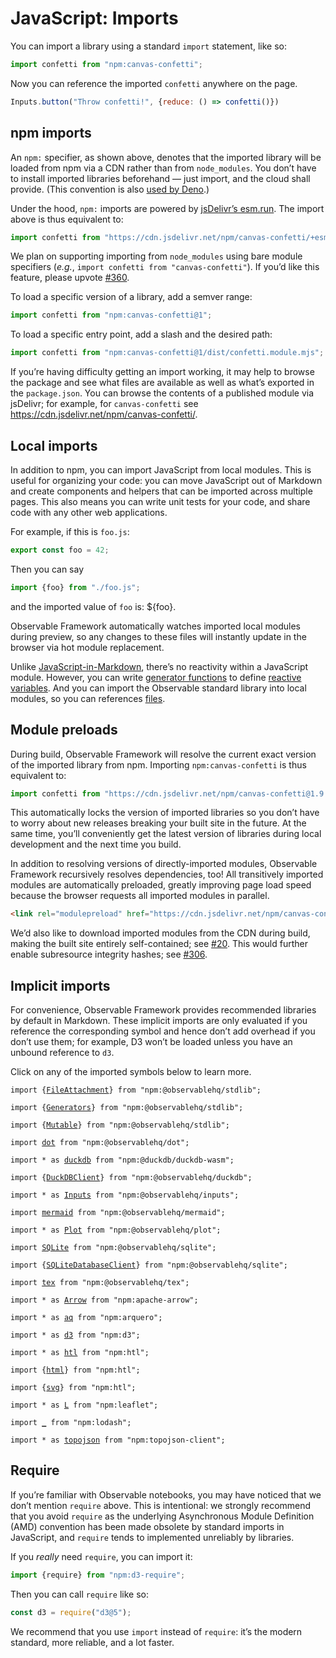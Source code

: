 # JavaScript: Imports

<!-- TK Describe how you can import any library from npm without having to install it into `node_modules`. This is for convenience, and it’s why we use the `npm:` protocol for imports. (In the future we might also support bare module specifiers for packages that are installed into `node_modules`.) -->

You can import a library using a standard `import` statement, like so:

```js echo
import confetti from "npm:canvas-confetti";
```

Now you can reference the imported `confetti` anywhere on the page.

```js echo
Inputs.button("Throw confetti!", {reduce: () => confetti()})
```

## npm imports

An `npm:` specifier, as shown above, denotes that the imported library will be loaded from npm via a CDN rather than from `node_modules`. You don’t have to install imported libraries beforehand — just import, and the cloud shall provide. (This convention is also [used by Deno](https://docs.deno.com/runtime/manual/node/npm_specifiers).)

Under the hood, `npm:` imports are powered by [jsDelivr’s esm.run](https://www.jsdelivr.com/esm). The import above is thus equivalent to:

```js run=false
import confetti from "https://cdn.jsdelivr.net/npm/canvas-confetti/+esm";
```

<div class="note">We plan on supporting importing from <code>node_modules</code> using bare module specifiers (<i>e.g.</i>, <code>import confetti from "canvas-confetti"</code>). If you’d like this feature, please upvote <a href="https://github.com/observablehq/cli/issues/360">#360</a>.</div>

To load a specific version of a library, add a semver range:

```js run=false
import confetti from "npm:canvas-confetti@1";
```

To load a specific entry point, add a slash and the desired path:

```js run=false
import confetti from "npm:canvas-confetti@1/dist/confetti.module.mjs";
```

If you’re having difficulty getting an import working, it may help to browse the package and see what files are available as well as what’s exported in the `package.json`. You can browse the contents of a published module via jsDelivr; for example, for `canvas-confetti` see <https://cdn.jsdelivr.net/npm/canvas-confetti/>.

## Local imports

In addition to npm, you can import JavaScript from local modules. This is useful for organizing your code: you can move JavaScript out of Markdown and create components and helpers that can be imported across multiple pages. This also means you can write unit tests for your code, and share code with any other web applications.

For example, if this is `foo.js`:

```js run=false
export const foo = 42;
```

Then you can say

```js echo
import {foo} from "./foo.js";
```

and the imported value of `foo` is: ${foo}.

Observable Framework automatically watches imported local modules during preview, so any changes to these files will instantly update in the browser via hot module replacement.

<div class="note">Unlike <a href="../javascript">JavaScript-in-Markdown</a>, there’s no reactivity within a JavaScript module. However, you can write <a href="./generators">generator functions</a> to define <a href="./reactivity">reactive variables</a>. And you can import the Observable standard library into local modules, so you can references <a href="./files">files</a>.</div>

## Module preloads

During build, Observable Framework will resolve the current exact version of the imported library from npm. Importing `npm:canvas-confetti` is thus equivalent to:

```js run=false
import confetti from "https://cdn.jsdelivr.net/npm/canvas-confetti@1.9.2/+esm";
```

This automatically locks the version of imported libraries so you don’t have to worry about new releases breaking your built site in the future. At the same time, you’ll conveniently get the latest version of libraries during local development and the next time you build.

In addition to resolving versions of directly-imported modules, Observable Framework recursively resolves dependencies, too! All transitively imported modules are automatically preloaded, greatly improving page load speed because the browser requests all imported modules in parallel.

```html run=false
<link rel="modulepreload" href="https://cdn.jsdelivr.net/npm/canvas-confetti@1.9.2/+esm">
```

<div class="note">We’d also like to download imported modules from the CDN during build, making the built site entirely self-contained; see <a href="https://github.com/observablehq/cli/issues/20">#20</a>. This would further enable subresource integrity hashes; see <a href="https://github.com/observablehq/cli/issues/306">#306</a>.</div>

## Implicit imports

For convenience, Observable Framework provides recommended libraries by default in Markdown. These implicit imports are only evaluated if you reference the corresponding symbol and hence don’t add overhead if you don’t use them; for example, D3 won’t be loaded unless you have an unbound reference to `d3`.

Click on any of the imported symbols below to learn more.

<pre><code class="language-js">import {<a href="./files">FileAttachment</a>} from "npm:@observablehq/stdlib";</code></pre>
<pre><code class="language-js">import {<a href="./generators">Generators</a>} from "npm:@observablehq/stdlib";</code></pre>
<pre><code class="language-js">import {<a href="./mutables">Mutable</a>} from "npm:@observablehq/stdlib";</code></pre>
<pre><code class="language-js">import <a href="../lib/dot">dot</a> from "npm:@observablehq/dot";</code></pre>
<pre><code class="language-js">import * as <a href="../lib/duckdb">duckdb</a> from "npm:@duckdb/duckdb-wasm";</code></pre>
<pre><code class="language-js">import {<a href="../lib/duckdb">DuckDBClient</a>} from "npm:@observablehq/duckdb";</code></pre>
<pre><code class="language-js">import * as <a href="../lib/inputs">Inputs</a> from "npm:@observablehq/inputs";</code></pre>
<pre><code class="language-js">import <a href="../lib/mermaid">mermaid</a> from "npm:@observablehq/mermaid";</code></pre>
<pre><code class="language-js">import * as <a href="../lib/plot">Plot</a> from "npm:@observablehq/plot";</code></pre>
<pre><code class="language-js">import <a href="../lib/sqlite">SQLite</a> from "npm:@observablehq/sqlite";</code></pre>
<pre><code class="language-js">import {<a href="../lib/sqlite">SQLiteDatabaseClient</a>} from "npm:@observablehq/sqlite";</code></pre>
<pre><code class="language-js">import <a href="../lib/tex">tex</a> from "npm:@observablehq/tex";</code></pre>
<pre><code class="language-js">import * as <a href="../lib/arrow">Arrow</a> from "npm:apache-arrow";</code></pre>
<pre><code class="language-js">import * as <a href="../lib/arquero">aq</a> from "npm:arquero";</code></pre>
<pre><code class="language-js">import * as <a href="../lib/d3">d3</a> from "npm:d3";</code></pre>
<pre><code class="language-js">import * as <a href="../lib/htl">htl</a> from "npm:htl";</code></pre>
<pre><code class="language-js">import {<a href="../lib/htl">html</a>} from "npm:htl";</code></pre>
<pre><code class="language-js">import {<a href="../lib/htl">svg</a>} from "npm:htl";</code></pre>
<pre><code class="language-js">import * as <a href="../lib/leaflet">L</a> from "npm:leaflet";</code></pre>
<pre><code class="language-js">import <a href="../lib/lodash">_</a> from "npm:lodash";</code></pre>
<pre><code class="language-js">import * as <a href="../lib/topojson">topojson</a> from "npm:topojson-client";</code></pre>

## Require

If you’re familiar with Observable notebooks, you may have noticed that we don’t mention `require` above. This is intentional: we strongly recommend that you avoid `require` as the underlying Asynchronous Module Definition (AMD) convention has been made obsolete by standard imports in JavaScript, and `require` tends to implemented unreliably by libraries.

If you *really* need `require`, you can import it:

```js run=false
import {require} from "npm:d3-require";
```

Then you can call `require` like so:

```js run=false
const d3 = require("d3@5");
```

<div class="tip">We recommend that you use <code>import</code> instead of <code>require</code>: it’s the modern standard, more reliable, and a lot faster.</div>

